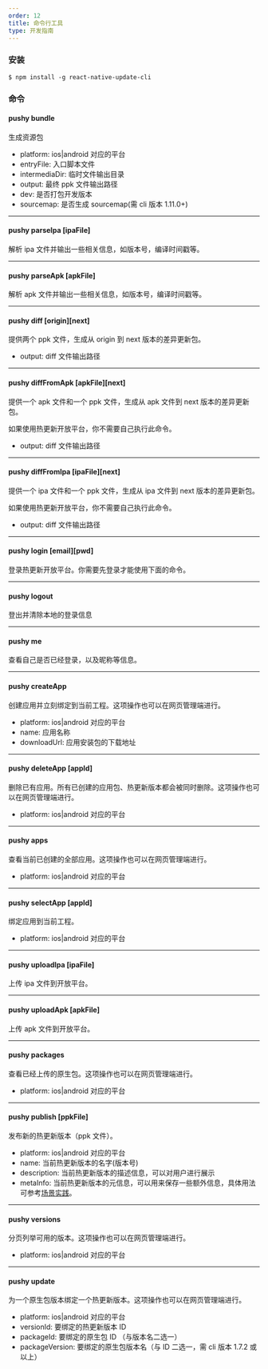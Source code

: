 ```yaml
---
order: 12
title: 命令行工具
type: 开发指南
---
```


### 安装

```
$ npm install -g react-native-update-cli
```

### 命令

#### pushy bundle

生成资源包

- platform: ios|android 对应的平台
- entryFile: 入口脚本文件
- intermediaDir: 临时文件输出目录
- output: 最终 ppk 文件输出路径
- dev: 是否打包开发版本
- sourcemap: 是否生成 sourcemap(需 cli 版本 1.11.0+)

---

#### pushy parseIpa [ipaFile]

解析 ipa 文件并输出一些相关信息，如版本号，编译时间戳等。

---

#### pushy parseApk [apkFile]

解析 apk 文件并输出一些相关信息，如版本号，编译时间戳等。

---

#### pushy diff [origin][next]

提供两个 ppk 文件，生成从 origin 到 next 版本的差异更新包。

- output: diff 文件输出路径

---

#### pushy diffFromApk [apkFile][next]

提供一个 apk 文件和一个 ppk 文件，生成从 apk 文件到 next 版本的差异更新包。

如果使用热更新开放平台，你不需要自己执行此命令。

- output: diff 文件输出路径

---

#### pushy diffFromIpa [ipaFile][next]

提供一个 ipa 文件和一个 ppk 文件，生成从 ipa 文件到 next 版本的差异更新包。

如果使用热更新开放平台，你不需要自己执行此命令。

- output: diff 文件输出路径

---

#### pushy login [email][pwd]

登录热更新开放平台。你需要先登录才能使用下面的命令。

---

#### pushy logout

登出并清除本地的登录信息

---

#### pushy me

查看自己是否已经登录，以及昵称等信息。

---

#### pushy createApp

创建应用并立刻绑定到当前工程。这项操作也可以在网页管理端进行。

- platform: ios|android 对应的平台
- name: 应用名称
- downloadUrl: 应用安装包的下载地址

---

#### pushy deleteApp [appId]

删除已有应用。所有已创建的应用包、热更新版本都会被同时删除。这项操作也可以在网页管理端进行。

- platform: ios|android 对应的平台

---

#### pushy apps

查看当前已创建的全部应用。这项操作也可以在网页管理端进行。

- platform: ios|android 对应的平台

---

#### pushy selectApp [appId]

绑定应用到当前工程。

- platform: ios|android 对应的平台

---

#### pushy uploadIpa [ipaFile]

上传 ipa 文件到开放平台。

---

#### pushy uploadApk [apkFile]

上传 apk 文件到开放平台。

---

#### pushy packages

查看已经上传的原生包。这项操作也可以在网页管理端进行。

- platform: ios|android 对应的平台

---

#### pushy publish [ppkFile]

发布新的热更新版本（ppk 文件）。

- platform: ios|android 对应的平台
- name: 当前热更新版本的名字(版本号)
- description: 当前热更新版本的描述信息，可以对用户进行展示
- metaInfo: 当前热更新版本的元信息，可以用来保存一些额外信息，具体用法可参考[场景实践](bestpractice#%E5%85%83%E4%BF%A1%E6%81%AFmeta-info%E7%9A%84%E4%BD%BF%E7%94%A8)。

---

#### pushy versions

分页列举可用的版本。这项操作也可以在网页管理端进行。

- platform: ios|android 对应的平台

---

#### pushy update

为一个原生包版本绑定一个热更新版本。这项操作也可以在网页管理端进行。

- platform: ios|android 对应的平台
- versionId: 要绑定的热更新版本 ID
- packageId: 要绑定的原生包 ID （与版本名二选一）
- packageVersion: 要绑定的原生包版本名（与 ID 二选一，需 cli 版本 1.7.2 或以上）
